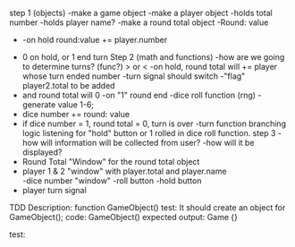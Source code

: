 step 1 (objects)
-make a game object
-make a player object
  -holds total number
  -holds player name?
-make a round total object
  -Round: value
 * -on hold round:value  += player.number
  - 0 on hold, or 1 end turn
Step 2 (math and functions)
-how are we going to determine turns? (func?) > or <
  -on hold, round total will += player whose turn ended number
  -turn signal should switch 
  -"flag" player2.total to be added
  - and round total will 0
  -on "1" round end
-dice roll function (rng)
  -generate value 1-6;
  - dice number += round: value
  - if dice number = 1, round total = 0, turn is over
-turn function
  branching logic listening for "hold" button
  or
  1 rolled in dice roll function. 
step 3
  -how will information will be collected from user?
  -how will it be displayed?
- Round Total "Window" for the round total object
- player 1 & 2 "window" with player.total and player.name  
-dice number "window"
-roll button
-hold button
- player turn signal

TDD
Description: function GameObject()
test: It should create an object for GameObject(); 
code: GameObject()
expected output: Game {}

test: 